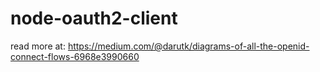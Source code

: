 # node-oauth2-client


read more at: https://medium.com/@darutk/diagrams-of-all-the-openid-connect-flows-6968e3990660
